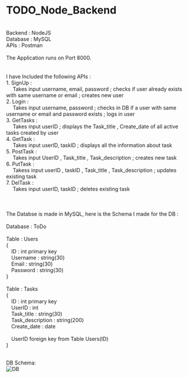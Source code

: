 # TODO_Node_Backend
  <br />
Backend  : NodeJS  <br />
Database : MySQL  <br />
APIs     : Postman  <br />
  <br />
The Application runs on Port 8000.  <br />
  <br /><br />
I have Included the following APIs :  <br />
1. SignUp :<br /> &emsp; Takes input username, email, password ; checks if user already exists with same username or email ; creates new user <br />
2. Login :<br /> &emsp; Takes input username, password ; checks in DB if a user with same username or email and password exists ; logs in user <br />
3. GetTasks :<br /> &emsp; Takes input userID ; displays the Task_title , Create_date of all active tasks created by user  <br />
4. GetTask :<br /> &emsp; Takes input userID, taskID ; displays all the information about task  <br />
5. PostTask :<br /> &emsp; Takes input UserID , Task_title , Task_description ; creates new task  <br />
6. PutTask :<br /> &emsp; Takess input userID , taskID , Task_title , Task_description ; updates existing task  <br />
7. DelTask :<br /> &emsp; Takes input userID, taskID ; deletes existing task <br />
  <br /><br /><br />
The Databse is made in MySQL, here is the Schema I made for the DB :  <br />
  <br />
  Database : ToDo  <br />
  <br />
  Table : Users  <br />
  {  <br />
     &emsp;ID : int primary key  <br />
     &emsp;Username : string(30)  <br />
     &emsp;Email : string(30)  <br />
     &emsp;Password : string(30)  <br />
  }  <br />
  <br />
  Table : Tasks  <br />
  {  <br />
     &emsp;ID : int primary key  <br /> 
     &emsp;UserID : int  <br />
     &emsp;Task_title : string(30)  <br />
     &emsp;Task_description : string(200)  <br /> 
     &emsp;Create_date : date  <br />
  <br />
     &emsp;UserID foreign key from Table Users(ID)  <br />
  }  <br /><br />
  
  DB Schema:
  <br />
![DB](https://user-images.githubusercontent.com/53448566/231418485-32800fef-b1c6-455e-aa75-1058373dfbe0.jpg)
